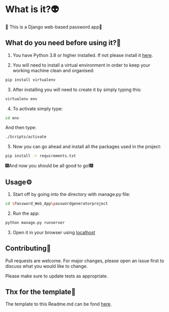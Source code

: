 # What is it?👽

🔐 This is a Django web-based password app🔐 

## What do you need before using it?🥧

1. You have Python 3.8 or higher installed. If not please install it [here](https://www.python.org/downloads/).

2. You will need to install a virtual environment in order to keep your working machine clean and organised:

```bash
pip install virtualenv
```
3. After installing you will need to create it by simply typing this:

```bash
virtualenv env
```

4. To activate simply type:
```bash
cd env
```
And then type:
```bash
./Scripts/activate
```

5. Now you can go ahead and install all the packages used in the project:
```bash
pip install -r requirements.txt 
```

🎆And now you should be all good to go!🎆

## Usage⚙️

1. Start off by going into the directory with manage.py file:
```bash
cd \Password_Web_App\passwordgeneratorproject
```

2. Run the app:
```bash
python manage.py runserver
```

3. Open it in your browser using [localhost](http://127.0.0.1:8000/)

## Contributing🔧
Pull requests are welcome. For major changes, please open an issue first to discuss what you would like to change.

Please make sure to update tests as appropriate.

## Thx for the template🙏
The template to this Readme.md can be fond [here](https://www.makeareadme.com/#markdown-input-editable).